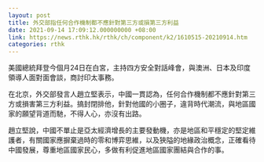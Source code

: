 ```yaml
---
layout: post
title: 外交部指任何合作機制都不應針對第三方或損第三方利益
date: 2021-09-14 17:09:12.000000000 +08:00
link: https://news.rthk.hk/rthk/ch/component/k2/1610515-20210914.htm
categories: rthk
---
```


美國總統拜登今個月24日在白宮，主持四方安全對話峰會，與澳洲、日本及印度領導人面對面會談，商討印太事務。

在北京，外交部發言人趙立堅表示，中國一貫認為，任何合作機制都不應針對第三方或損害第三方利益。搞封閉排他，針對他國的小圈子，違背時代潮流，與地區國家的願望背道而馳，不得人心，亦沒有出路。

趙立堅說，中國不單止是亞太經濟增長的主要發動機，亦是地區和平穩定的堅定維護者，有關國家應摒棄過時的零和博弈思維，以及狹隘的地緣政治概念，正確看待中國發展，尊重地區國家民心，多做有利促進地區國家團結與合作的事。

